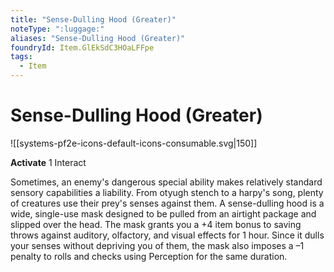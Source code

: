 ```yaml
---
title: "Sense-Dulling Hood (Greater)"
noteType: ":luggage:"
aliases: "Sense-Dulling Hood (Greater)"
foundryId: Item.GlEkSdC3HOaLFFpe
tags:
  - Item
---
```


# Sense-Dulling Hood (Greater)
![[systems-pf2e-icons-default-icons-consumable.svg|150]]

**Activate** 1 Interact

Sometimes, an enemy's dangerous special ability makes relatively standard sensory capabilities a liability. From otyugh stench to a harpy's song, plenty of creatures use their prey's senses against them. A sense-dulling hood is a wide, single-use mask designed to be pulled from an airtight package and slipped over the head. The mask grants you a +4 item bonus to saving throws against auditory, olfactory, and visual effects for 1 hour. Since it dulls your senses without depriving you of them, the mask also imposes a –1 penalty to rolls and checks using Perception for the same duration.
